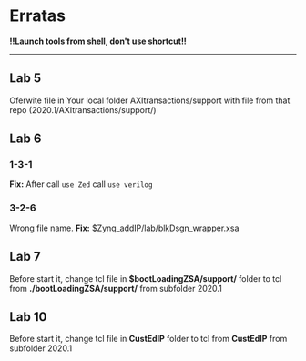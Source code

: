 # Erratas
**!!Launch tools from shell, don't use shortcut!!**

---

## Lab 5

Oferwite file in Your local folder AXItransactions/support with file from that repo (2020.1/AXItransactions/support/)

## Lab 6

### 1-3-1

**Fix:** After call ```use Zed``` call ```use verilog```

### 3-2-6

Wrong file name. **Fix:** $Zynq_addIP/lab/blkDsgn_wrapper.xsa

## Lab 7

Before start it, change tcl file in __$bootLoadingZSA/support/__ folder to tcl from __./bootLoadingZSA/support/__ from subfolder 2020.1

## Lab 10

Before start it, change tcl file in __CustEdIP__ folder to tcl from __CustEdIP__ from subfolder 2020.1
